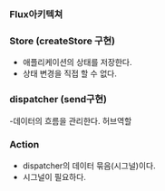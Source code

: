 ### Flux아키텍쳐

### Store (createStore 구현)
- 애플리케이션의 상태를 저장한다.
- 상태 변경을 직접 할 수 없다.

### dispatcher (send구현)
-데이터의 흐름을 관리한다. 허브역할

### Action
- dispatcher의 데이터 묶음(시그널)이다. 
- 시그널이 필요하다.